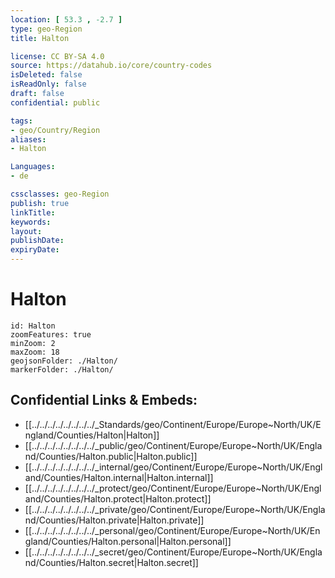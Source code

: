 ```yaml
---
location: [ 53.3 , -2.7 ] 
type: geo-Region
title: Halton

license: CC BY-SA 4.0
source: https://datahub.io/core/country-codes
isDeleted: false
isReadOnly: false
draft: false
confidential: public

tags:
- geo/Country/Region
aliases:
- Halton

Languages:
- de

cssclasses: geo-Region
publish: true
linkTitle: 
keywords: 
layout: 
publishDate: 
expiryDate: 
---
```


# Halton

```leaflet
id: Halton
zoomFeatures: true 
minZoom: 2 
maxZoom: 18
geojsonFolder: ./Halton/
markerFolder: ./Halton/
```


## Confidential Links & Embeds: 
- [[../../../../../../../../_Standards/geo/Continent/Europe/Europe~North/UK/England/Counties/Halton|Halton]] 
- [[../../../../../../../../_public/geo/Continent/Europe/Europe~North/UK/England/Counties/Halton.public|Halton.public]] 
- [[../../../../../../../../_internal/geo/Continent/Europe/Europe~North/UK/England/Counties/Halton.internal|Halton.internal]] 
- [[../../../../../../../../_protect/geo/Continent/Europe/Europe~North/UK/England/Counties/Halton.protect|Halton.protect]] 
- [[../../../../../../../../_private/geo/Continent/Europe/Europe~North/UK/England/Counties/Halton.private|Halton.private]] 
- [[../../../../../../../../_personal/geo/Continent/Europe/Europe~North/UK/England/Counties/Halton.personal|Halton.personal]] 
- [[../../../../../../../../_secret/geo/Continent/Europe/Europe~North/UK/England/Counties/Halton.secret|Halton.secret]] 

